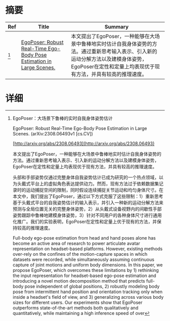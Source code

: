 # 摘要

| Ref | Title | Summary |
| --- | --- | --- |
| [^1] | [EgoPoser: Robust Real-Time Ego-Body Pose Estimation in Large Scenes.](http://arxiv.org/abs/2308.06493) | 本文提出了EgoPoser，一种能够在大场景中鲁棒地实时估计自我身体姿势的方法。通过重新思考输入表示、引入新的运动分解方法以及建模身体姿势，EgoPoser在定性和定量上均表现优于现有方法，并具有较高的推理速度。 |

# 详细

[^1]: EgoPoser：大场景下鲁棒的实时自我身体姿势估计

    EgoPoser: Robust Real-Time Ego-Body Pose Estimation in Large Scenes. (arXiv:2308.06493v1 [cs.CV])

    [http://arxiv.org/abs/2308.06493](http://arxiv.org/abs/2308.06493)

    本文提出了EgoPoser，一种能够在大场景中鲁棒地实时估计自我身体姿势的方法。通过重新思考输入表示、引入新的运动分解方法以及建模身体姿势，EgoPoser在定性和定量上均表现优于现有方法，并具有较高的推理速度。

    

    头部和手部姿势仅通过完整身体自我姿势估计已成为研究的一个热点领域，以为头戴式平台上的虚拟角色表达提供动力。然而，现有方法过于依赖数据集记录时的运动捕捉空间的限制，同时假设连续捕捉关节运动和均匀身体尺寸。在本文中，我们提出了EgoPoser，通过以下方式克服了这些限制：1）重新思考基于头戴式平台的自我姿势估计的输入表示，并引入一种新的运动分解方法来预测与全局位置无关的完整身体姿势，2）从头戴式设备视野内的间歇性手部姿势跟踪中鲁棒地建模身体姿势，3）针对不同用户的各种身体尺寸进行通用化推广。我们的实验表明，EgoPoser在定性和定量上优于现有的方法，并保持较高的推理速度。

    Full-body ego-pose estimation from head and hand poses alone has become an active area of research to power articulate avatar representation on headset-based platforms. However, existing methods over-rely on the confines of the motion-capture spaces in which datasets were recorded, while simultaneously assuming continuous capture of joint motions and uniform body dimensions. In this paper, we propose EgoPoser, which overcomes these limitations by 1) rethinking the input representation for headset-based ego-pose estimation and introducing a novel motion decomposition method that predicts full-body pose independent of global positions, 2) robustly modeling body pose from intermittent hand position and orientation tracking only when inside a headset's field of view, and 3) generalizing across various body sizes for different users. Our experiments show that EgoPoser outperforms state-of-the-art methods both qualitatively and quantitatively, while maintaining a high inference speed of over
    

